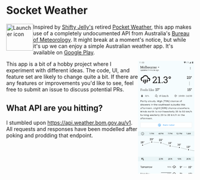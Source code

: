 # Socket Weather

<img src="app/src/main/res/mipmap-xxxhdpi/ic_launcher_round.png" title="Launcher icon" align="left" width="72" height="72">

Inspired by [Shifty Jelly's](https://shiftyjelly.com/) retired
[Pocket Weather](https://blog.shiftyjelly.com/2018/08/31/everything-that-begins-must-also-end/), this app makes use of
a completely undocumented API from Australia's [Bureau of Meteorology](https://weather.bom.gov.au). It might break
at a moment's notice, but while it's up we can enjoy a simple Australian weather app. It's available on [Google Play](https://play.google.com/store/apps/details?id=codes.chrishorner.socketweather).

<img src="app/src/main/play/listings/en-AU/graphics/phone-screenshots/1.png" width="30%" align="right">

This app is a bit of a hobby project where I experiment with different ideas. The code, UI, and feature set are likely to change quite a bit. If there are any features or improvements you'd like to see, feel free to submit an issue to discuss potential PRs.

## What API are you hitting?

I stumbled upon https://api.weather.bom.gov.au/v1. All requests and responses have been modelled after poking and prodding that endpoint.
